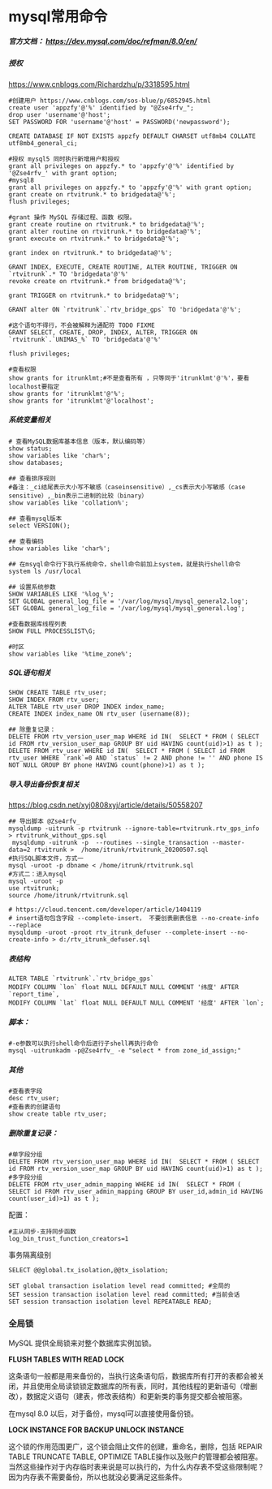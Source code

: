 # mysql常用命令

##### 官方文档： https://dev.mysql.com/doc/refman/8.0/en/ 



##### 授权

 https://www.cnblogs.com/Richardzhu/p/3318595.html 

```mysql
#创建用户 https://www.cnblogs.com/sos-blue/p/6852945.html
create user 'appzfy'@'%' identified by "@Zse4rfv_";
drop user 'username'@'host';
SET PASSWORD FOR 'username'@'host' = PASSWORD('newpassword');

CREATE DATABASE IF NOT EXISTS appzfy DEFAULT CHARSET utf8mb4 COLLATE utf8mb4_general_ci;

#授权 mysql5 同时执行新增用户和授权
grant all privileges on appzfy.* to 'appzfy'@'%' identified by '@Zse4rfv_' with grant option;
#mysql8
grant all privileges on appzfy.* to 'appzfy'@'%' with grant option;
grant create on rtvitrunk.* to bridgedata@'%';
flush privileges;

#grant 操作 MySQL 存储过程、函数 权限。
grant create routine on rtvitrunk.* to bridgedata@'%';
grant alter routine on rtvitrunk.* to bridgedata@'%';
grant execute on rtvitrunk.* to bridgedata@'%';

grant index on rtvitrunk.* to bridgedata@'%';

GRANT INDEX, EXECUTE, CREATE ROUTINE, ALTER ROUTINE, TRIGGER ON `rtvitrunk`.* TO 'bridgedata'@'%'
revoke create on rtvitrunk.* from bridgedata@'%';

grant TRIGGER on rtvitrunk.* to bridgedata@'%';

GRANT alter ON `rtvitrunk`.`rtv_bridge_gps` TO 'bridgedata'@'%';

#这个语句不得行，不会被解释为通配符 TODO FIXME
GRANT SELECT, CREATE, DROP, INDEX, ALTER, TRIGGER ON `rtvitrunk`.`UNIMAS_%` TO 'bridgedata'@'%'

flush privileges;

#查看权限
show grants for itrunklmt;#不是查看所有 ，只等同于'itrunklmt'@'%'，要看localhost要指定
show grants for 'itrunklmt'@'%';
show grants for 'itrunklmt'@'localhost';
```

##### 系统变量相关

```mysql
# 查看MySQL数据库基本信息（版本，默认编码等）
show status;
show variables like 'char%';
show databases;

## 查看排序规则
#备注：_ci结尾表示大小写不敏感（caseinsensitive）,_cs表示大小写敏感（case sensitive）,_bin表示二进制的比较（binary）
show variables like 'collation%';

## 查看mysql版本
select VERSION();

## 查看编码
show variables like 'char%';

## 在msyql命令行下执行系统命令，shell命令前加上system，就是执行shell命令
system ls /usr/local

## 设置系统参数
SHOW VARIABLES LIKE '%log_%';
SET GLOBAL general_log_file = '/var/log/mysql/mysql_general2.log';
SET GLOBAL general_log_file = '/var/log/mysql/mysql_general.log';

#查看数据库线程列表
SHOW FULL PROCESSLIST\G;

#时区
show variables like '%time_zone%';
```

##### SQL语句相关

```mysql
SHOW CREATE TABLE rtv_user;
SHOW INDEX FROM rtv_user;
ALTER TABLE rtv_user DROP INDEX index_name;
CREATE INDEX index_name ON rtv_user (username(8));

## 除重复记录：
DELETE FROM rtv_version_user_map WHERE id IN(  SELECT * FROM ( SELECT id FROM rtv_version_user_map GROUP BY uid HAVING count(uid)>1) as t );
DELETE FROM rtv_user WHERE id IN(  SELECT * FROM ( SELECT id FROM rtv_user WHERE `rank`=0 AND `status` != 2 AND phone != '' AND phone IS NOT NULL GROUP BY phone HAVING count(phone)>1) as t );
```

##### 导入导出备份恢复相关

https://blog.csdn.net/xyj0808xyj/article/details/50558207

```mysql
## 导出脚本 @Zse4rfv_
mysqldump -uitrunk -p rtvitrunk --ignore-table=rtvitrunk.rtv_gps_info > rtvitrunk_without_gps.sql
 mysqldump -uitrunk -p  --routines --single_transaction --master-data=2 rtvitrunk >  /home/itrunk/rtvitrunk_20200507.sql
#执行SQL脚本文件，方式一
mysql -uroot -p dbname < /home/itrunk/rtvitrunk.sql
#方式二：进入mysql
mysql -uroot -p
use rtvitrunk;
source /home/itrunk/rtvitrunk.sql

# https://cloud.tencent.com/developer/article/1404119
# insert语句包含字段 --complete-insert， 不要创表删表信息 --no-create-info  --replace
mysqldump -uroot -proot rtv_itrunk_defuser --complete-insert --no-create-info > d:/rtv_itrunk_defuser.sql
```

##### 表结构

```mysql
ALTER TABLE `rtvitrunk`.`rtv_bridge_gps` 
MODIFY COLUMN `lon` float NULL DEFAULT NULL COMMENT '纬度' AFTER `report_time`,
MODIFY COLUMN `lat` float NULL DEFAULT NULL COMMENT '经度' AFTER `lon`;
```

##### 脚本：

```shell
#-e参数可以执行shell命令后进行子shell再执行命令
mysql -uitrunkadm -p@Zse4rfv_ -e "select * from zone_id_assign;"
```

##### 其他

```mysql
#查看表字段
desc rtv_user;
#查看表的创建语句
show create table rtv_user;
```

##### 删除重复记录：

```mysql
#单字段分组
DELETE FROM rtv_version_user_map WHERE id IN(  SELECT * FROM ( SELECT id FROM rtv_version_user_map GROUP BY uid HAVING count(uid)>1) as t );
#多字段分组
DELETE FROM rtv_user_admin_mapping WHERE id IN(  SELECT * FROM ( SELECT id FROM rtv_user_admin_mapping GROUP BY user_id,admin_id HAVING count(user_id)>1) as t );
```

配置：

```shell
#主从同步-支持同步函数
log_bin_trust_function_creators=1
```

事务隔离级别

```mysql
SELECT @@global.tx_isolation,@@tx_isolation;

SET global transaction isolation level read committed; #全局的
SET session transaction isolation level read committed; #当前会话
SET session transaction isolation level REPEATABLE READ;
```

### 全局锁

MySQL 提供全局锁来对整个数据库实例加锁。

**FLUSH TABLES WITH READ LOCK** 

这条语句一般都是用来备份的，当执行这条语句后，数据库所有打开的表都会被关闭，并且使用全局读锁锁定数据库的所有表，同时，其他线程的更新语句（增删改），数据定义语句（建表，修改表结构）和更新类的事务提交都会被阻塞。

在mysql 8.0 以后，对于备份，mysql可以直接使用备份锁。

**LOCK INSTANCE FOR BACKUP UNLOCK INSTANCE**

这个锁的作用范围更广，这个锁会阻止文件的创建，重命名，删除，包括 REPAIR TABLE TRUNCATE TABLE, OPTIMIZE TABLE操作以及账户的管理都会被阻塞。当然这些操作对于内存临时表来说是可以执行的，为什么内存表不受这些限制呢？因为内存表不需要备份，所以也就没必要满足这些条件。

